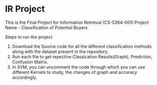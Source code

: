# IR Project
This is the Final Project for Information Retrieval (CS-5364-001)
Project Name - Classification of Potential Buyers 

Steps to run the project 
1. Download the Source code for all the different classification methods along with the dataset present in the repository.
2. Run each file to get repective Classication Results(Graph), Prediction, Confusion Matrix.
3. In SVM, you can uncomment the code through which you can use different Kernels to study, the changes of graph and accuracy accordingly.
